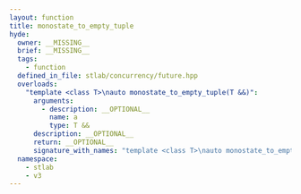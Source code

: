 ```yaml
---
layout: function
title: monostate_to_empty_tuple
hyde:
  owner: __MISSING__
  brief: __MISSING__
  tags:
    - function
  defined_in_file: stlab/concurrency/future.hpp
  overloads:
    "template <class T>\nauto monostate_to_empty_tuple(T &&)":
      arguments:
        - description: __OPTIONAL__
          name: a
          type: T &&
      description: __OPTIONAL__
      return: __OPTIONAL__
      signature_with_names: "template <class T>\nauto monostate_to_empty_tuple(T && a)"
  namespace:
    - stlab
    - v3
---
```

